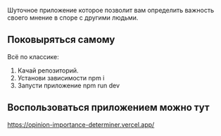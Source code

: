Шуточное приложение которое позволит вам определить важность своего мнение в споре с другими людьми.

## Поковыряться самому
Всё по классике:
1. Качай репозиторий.
2. Установи зависимости npm i
3. Запусти приложение npm run dev
## Воспользоваться приложением можно тут
 https://opinion-importance-determiner.vercel.app/